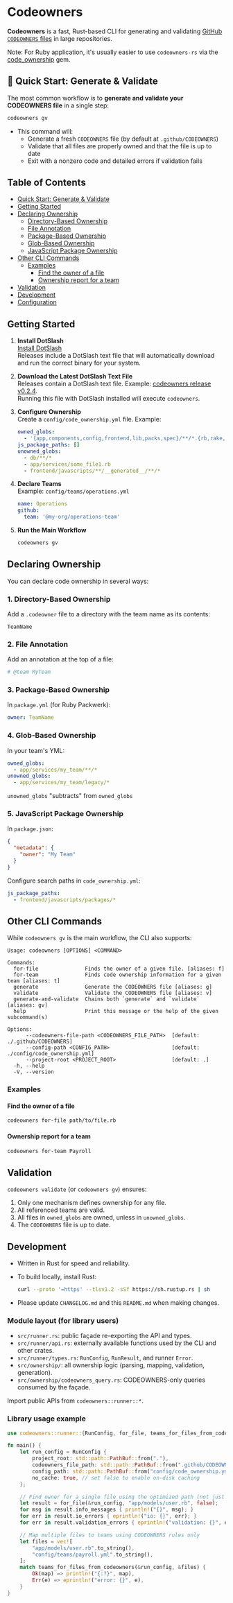 # Codeowners

**Codeowners** is a fast, Rust-based CLI for generating and validating [GitHub `CODEOWNERS` files](https://docs.github.com/en/repositories/managing-your-repositorys-settings-and-features/customizing-your-repository/about-code-owners) in large repositories. 

Note: For Ruby application, it's usually  easier to use `codeowners-rs` via the [code_ownership](https://github.com/rubyatscale/code_ownership) gem.

## 🚀 Quick Start: Generate & Validate

The most common workflow is to **generate and validate your CODEOWNERS file** in a single step:

```sh
codeowners gv
```

- This command will:
  - Generate a fresh `CODEOWNERS` file (by default at `.github/CODEOWNERS`)
  - Validate that all files are properly owned and that the file is up to date
  - Exit with a nonzero code and detailed errors if validation fails

## Table of Contents

- [Quick Start: Generate & Validate](#-quick-start-generate--validate)
- [Getting Started](#getting-started)
- [Declaring Ownership](#declaring-ownership)
  - [Directory-Based Ownership](#1-directory-based-ownership)
  - [File Annotation](#2-file-annotation)
  - [Package-Based Ownership](#3-package-based-ownership)
  - [Glob-Based Ownership](#4-glob-based-ownership)
  - [JavaScript Package Ownership](#5-javascript-package-ownership)
- [Other CLI Commands](#other-cli-commands)
  - [Examples](#examples)
    - [Find the owner of a file](#find-the-owner-of-a-file)
    - [Ownership report for a team](#ownership-report-for-a-team)
- [Validation](#validation)
- [Development](#development)
- [Configuration](#configuration)

## Getting Started

1. **Install DotSlash**  
   [Install DotSlash](https://dotslash-cli.com/docs/installation/)  
   Releases include a DotSlash text file that will automatically download and run the correct binary for your system.

2. **Download the Latest DotSlash Text File**  
   Releases contain a DotSlash text file. Example: [codeowners release v0.2.4](https://github.com/rubyatscale/codeowners-rs/releases/download/v0.2.4/codeowners).  
   Running this file with DotSlash installed will execute `codeowners`.

3. **Configure Ownership**  
   Create a `config/code_ownership.yml` file. Example:

   ```yaml
   owned_globs:
     - '{app,components,config,frontend,lib,packs,spec}/**/*.{rb,rake,js,jsx,ts,tsx}'
   js_package_paths: []
   unowned_globs:
     - db/**/*
     - app/services/some_file1.rb
     - frontend/javascripts/**/__generated__/**/*
   ```

4. **Declare Teams**  
   Example: `config/teams/operations.yml`

   ```yaml
   name: Operations
   github:
     team: '@my-org/operations-team'
   ```

5. **Run the Main Workflow**

   ```sh
   codeowners gv
   ```

## Declaring Ownership

You can declare code ownership in several ways:

### 1. Directory-Based Ownership

Add a `.codeowner` file to a directory with the team name as its contents:

```text
TeamName
```

### 2. File Annotation

Add an annotation at the top of a file:

```ruby
# @team MyTeam
```

### 3. Package-Based Ownership

In `package.yml` (for Ruby Packwerk):

```yaml
owner: TeamName
```

### 4. Glob-Based Ownership

In your team's YML:

```yaml
owned_globs:
  - app/services/my_team/**/*
unowned_globs:
  - app/services/my_team/legacy/*
```

`unowned_globs` "subtracts" from `owned_globs`

### 5. JavaScript Package Ownership

In `package.json`:

```json
{
  "metadata": {
    "owner": "My Team"
  }
}
```

Configure search paths in `code_ownership.yml`:

```yaml
js_package_paths:
  - frontend/javascripts/packages/*
```


## Other CLI Commands

While `codeowners gv` is the main workflow, the CLI also supports:

```text
Usage: codeowners [OPTIONS] <COMMAND>

Commands:
  for-file               Finds the owner of a given file. [aliases: f]
  for-team               Finds code ownership information for a given team [aliases: t]
  generate               Generate the CODEOWNERS file [aliases: g]
  validate               Validate the CODEOWNERS file [aliases: v]
  generate-and-validate  Chains both `generate` and `validate` [aliases: gv]
  help                   Print this message or the help of the given subcommand(s)

Options:
      --codeowners-file-path <CODEOWNERS_FILE_PATH>  [default: ./.github/CODEOWNERS]
      --config-path <CONFIG_PATH>                    [default: ./config/code_ownership.yml]
      --project-root <PROJECT_ROOT>                  [default: .]
  -h, --help
  -V, --version
```

### Examples

#### Find the owner of a file

```sh
codeowners for-file path/to/file.rb
```

#### Ownership report for a team

```sh
codeowners for-team Payroll
```

## Validation

`codeowners validate` (or `codeowners gv`) ensures:

1. Only one mechanism defines ownership for any file.
2. All referenced teams are valid.
3. All files in `owned_globs` are owned, unless in `unowned_globs`.
4. The `CODEOWNERS` file is up to date.

## Development

- Written in Rust for speed and reliability.
- To build locally, install Rust:  

  ```sh
  curl --proto '=https' --tlsv1.2 -sSf https://sh.rustup.rs | sh
  ```

- Please update `CHANGELOG.md` and this `README.md` when making changes.

### Module layout (for library users)

- `src/runner.rs`: public façade re-exporting the API and types.
- `src/runner/api.rs`: externally available functions used by the CLI and other crates.
- `src/runner/types.rs`: `RunConfig`, `RunResult`, and runner `Error`.
- `src/ownership/`: all ownership logic (parsing, mapping, validation, generation).
- `src/ownership/codeowners_query.rs`: CODEOWNERS-only queries consumed by the façade.

Import public APIs from `codeowners::runner::*`.

### Library usage example

```rust
use codeowners::runner::{RunConfig, for_file, teams_for_files_from_codeowners};

fn main() {
    let run_config = RunConfig {
        project_root: std::path::PathBuf::from("."),
        codeowners_file_path: std::path::PathBuf::from(".github/CODEOWNERS"),
        config_path: std::path::PathBuf::from("config/code_ownership.yml"),
        no_cache: true, // set false to enable on-disk caching
    };

    // Find owner for a single file using the optimized path (not just CODEOWNERS)
    let result = for_file(&run_config, "app/models/user.rb", false);
    for msg in result.info_messages { println!("{}", msg); }
    for err in result.io_errors { eprintln!("io: {}", err); }
    for err in result.validation_errors { eprintln!("validation: {}", err); }

    // Map multiple files to teams using CODEOWNERS rules only
    let files = vec![
        "app/models/user.rb".to_string(),
        "config/teams/payroll.yml".to_string(),
    ];
    match teams_for_files_from_codeowners(&run_config, &files) {
        Ok(map) => println!("{:?}", map),
        Err(e) => eprintln!("error: {}", e),
    }
}
```
